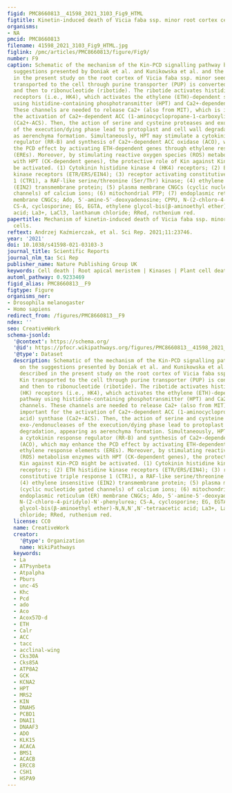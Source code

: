 ```yaml
---
figid: PMC8660813__41598_2021_3103_Fig9_HTML
figtitle: Kinetin-induced death of Vicia faba ssp. minor root cortex cells
organisms:
- NA
pmcid: PMC8660813
filename: 41598_2021_3103_Fig9_HTML.jpg
figlink: /pmc/articles/PMC8660813/figure/Fig9/
number: F9
caption: Schematic of the mechanism of the Kin-PCD signalling pathway based on the
  suggestions presented by Doniak et al. and Kunikowska et al. and the results described
  in the present study on the root cortex of Vicia faba ssp. minor seedlings. Kin
  transported to the cell through purine transporter (PUP) is converted to riboside
  and then to ribonucleotide (ribotide). The ribotide activates histidine kinase (HK)
  receptors (i.e., HK4), which activates the ethylene (ETH)-dependent signalling pathway
  using histidine-containing phosphotransmitter (HPT) and Ca2+-dependent channels.
  These channels are needed to release Ca2+ (also from MIT), which is important for
  the activation of Ca2+-dependent ACC (1-aminocyclopropane-1-carboxylic acid) synthase
  (Ca2+-ACS). Then, the action of serine and cysteine proteases and exo-/endonucleases
  of the execution/dying phase lead to protoplast and cell wall degradation, appearing
  as aerenchyma formation. Simultaneously, HPT may stimulate a cytokinin response
  regulator (RR-B) and synthesis of Ca2+-dependent ACC oxidase (ACO), which may enhance
  the PCD effect by activating ETH-dependent genes through ethylene response elements
  (EREs). Moreover, by stimulating reactive oxygen species (ROS) metabolism enzymes
  with HPT (CK-dependent genes), the protective role of Kin against Kin-PCD might
  be activated. (1) Cytokinin histidine kinase 4 (HK4) receptors; (2) ETH histidine
  kinase receptors (ETR/ERS/EIN4); (3) receptor activating constitutive triple response
  1 (CTR1), a RAF-like serine/threonine (Ser/Thr) kinase; (4) ethylene insensitive
  (EIN2) transmembrane protein; (5) plasma membrane CNGCs (cyclic nucleotide gated
  channels) of calcium ions; (6) mitochondrial PTP; (7) endoplasmic reticulum (ER)
  membrane CNGCs; Ado, 5′-amine-5′-deoxyadenosine; CPPU, N-(2-chloro-4-piridylo)-N′-phenylurea;
  CS-A, cyclosporine; EG, EGTA, ethylene glycol-bis(β-aminoethyl ether)-N,N,N′,N′-tetraacetic
  acid; La3+, LaCl3, lanthanum chloride; RRed, ruthenium red.
papertitle: Mechanism of kinetin-induced death of Vicia faba ssp. minor root cortex
  cells.
reftext: Andrzej Kaźmierczak, et al. Sci Rep. 2021;11:23746.
year: '2021'
doi: 10.1038/s41598-021-03103-3
journal_title: Scientific Reports
journal_nlm_ta: Sci Rep
publisher_name: Nature Publishing Group UK
keywords: Cell death | Root apical meristem | Kinases | Plant cell death
automl_pathway: 0.9233469
figid_alias: PMC8660813__F9
figtype: Figure
organisms_ner:
- Drosophila melanogaster
- Homo sapiens
redirect_from: /figures/PMC8660813__F9
ndex: ''
seo: CreativeWork
schema-jsonld:
  '@context': https://schema.org/
  '@id': https://pfocr.wikipathways.org/figures/PMC8660813__41598_2021_3103_Fig9_HTML.html
  '@type': Dataset
  description: Schematic of the mechanism of the Kin-PCD signalling pathway based
    on the suggestions presented by Doniak et al. and Kunikowska et al. and the results
    described in the present study on the root cortex of Vicia faba ssp. minor seedlings.
    Kin transported to the cell through purine transporter (PUP) is converted to riboside
    and then to ribonucleotide (ribotide). The ribotide activates histidine kinase
    (HK) receptors (i.e., HK4), which activates the ethylene (ETH)-dependent signalling
    pathway using histidine-containing phosphotransmitter (HPT) and Ca2+-dependent
    channels. These channels are needed to release Ca2+ (also from MIT), which is
    important for the activation of Ca2+-dependent ACC (1-aminocyclopropane-1-carboxylic
    acid) synthase (Ca2+-ACS). Then, the action of serine and cysteine proteases and
    exo-/endonucleases of the execution/dying phase lead to protoplast and cell wall
    degradation, appearing as aerenchyma formation. Simultaneously, HPT may stimulate
    a cytokinin response regulator (RR-B) and synthesis of Ca2+-dependent ACC oxidase
    (ACO), which may enhance the PCD effect by activating ETH-dependent genes through
    ethylene response elements (EREs). Moreover, by stimulating reactive oxygen species
    (ROS) metabolism enzymes with HPT (CK-dependent genes), the protective role of
    Kin against Kin-PCD might be activated. (1) Cytokinin histidine kinase 4 (HK4)
    receptors; (2) ETH histidine kinase receptors (ETR/ERS/EIN4); (3) receptor activating
    constitutive triple response 1 (CTR1), a RAF-like serine/threonine (Ser/Thr) kinase;
    (4) ethylene insensitive (EIN2) transmembrane protein; (5) plasma membrane CNGCs
    (cyclic nucleotide gated channels) of calcium ions; (6) mitochondrial PTP; (7)
    endoplasmic reticulum (ER) membrane CNGCs; Ado, 5′-amine-5′-deoxyadenosine; CPPU,
    N-(2-chloro-4-piridylo)-N′-phenylurea; CS-A, cyclosporine; EG, EGTA, ethylene
    glycol-bis(β-aminoethyl ether)-N,N,N′,N′-tetraacetic acid; La3+, LaCl3, lanthanum
    chloride; RRed, ruthenium red.
  license: CC0
  name: CreativeWork
  creator:
    '@type': Organization
    name: WikiPathways
  keywords:
  - La
  - ATPsynbeta
  - Atpalpha
  - Pburs
  - unc-45
  - Khc
  - Pcd
  - ado
  - Aco
  - Acox57D-d
  - ETH
  - Calr
  - ACC
  - tacc
  - acclinal-wing
  - Cks30A
  - Cks85A
  - ATP8A2
  - GCK
  - KCNA2
  - HPT
  - MRS2
  - KIN
  - DNAH5
  - PCBD1
  - DNAI1
  - DNAAF3
  - ADO
  - KLK15
  - ACACA
  - BMS1
  - ACACB
  - ERCC8
  - CSH1
  - HSPA9
---
```

